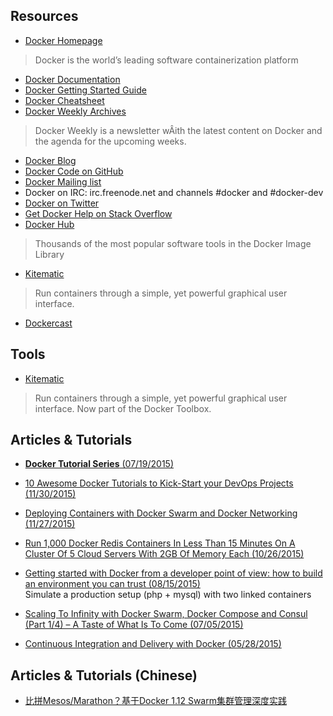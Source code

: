 ## Resources
- [Docker Homepage](https://www.docker.com)
> Docker is the world’s leading software containerization platform
- [Docker Documentation](http://docs.docker.com/)
- [Docker Getting Started Guide](http://www.docker.com/gettingstarted/)
- [Docker Cheatsheet](https://github.com/wsargent/docker-cheat-sheet)    
- [Docker Weekly Archives](https://blog.docker.com/docker-weekly-archives/)
> Docker Weekly is a newsletter wÂith the latest content on Docker and the agenda for the upcoming weeks.
- [Docker Blog](http://blog.docker.com/)
- [Docker Code on GitHub](https://github.com/docker/docker)  
- [Docker Mailing list](https://groups.google.com/forum/#!forum/docker-user)  
- Docker on IRC: irc.freenode.net and channels #docker and #docker-dev
- [Docker on Twitter](http://twitter.com/docker)  
- [Get Docker Help on Stack Overflow](http://stackoverflow.com/search?q=docker)
- [Docker Hub](https://hub.docker.com/)
> Thousands of the most popular software tools in the Docker Image Library
- [Kitematic](https://kitematic.com/)
> Run containers through a simple, yet powerful graphical user interface.
- [Dockercast](https://soundcloud.com/docker-run)


## Tools
- [Kitematic](https://kitematic.com)
> Run containers through a simple, yet powerful graphical user interface.
> Now part of the Docker Toolbox.


## Articles & Tutorials
- [**Docker Tutorial Series** (07/19/2015)](http://rominirani.com/2015/07/19/docker-tutorial-series/)


- [10 Awesome Docker Tutorials to Kick-Start your DevOps Projects (11/30/2015)](https://www.javacodegeeks.com/2015/11/10-awesome-docker-tutorials-to-kick-start-your-devops-projects.html?utm_content=bufferc42e2&utm_medium=social&utm_source=twitter.com&utm_campaign=buffer)

- [Deploying Containers with Docker Swarm and Docker Networking (11/27/2015)](https://www.javacodegeeks.com/2015/11/deploying-containers-docker-swarm-docker-networking.html)  

- [Run 1,000 Docker Redis Containers In Less Than 15 Minutes On A Cluster Of 5 Cloud Servers With 2GB Of Memory Each (10/26/2015)](https://www.javacodegeeks.com/2015/10/run-1000-docker-redis-containers-in-less-than-15-minutes-on-a-cluster-of-5-cloud-servers-with-2gb-of-memory-each.html)

- [Getting started with Docker from a developer point of view: how to build an environment you can trust (08/15/2015)](https://www.javacodegeeks.com/2015/08/getting-started-with-docker-from-a-developer-point-of-view-how-to-build-an-environment-you-can-trust.html)  
Simulate a production setup (php + mysql) with two linked containers

- [Scaling To Infinity with Docker Swarm, Docker Compose and Consul (Part 1/4) – A Taste of What Is To Come (07/05/2015)](https://www.javacodegeeks.com/2015/07/scaling-to-infinity-with-docker-swarm-docker-compose-and-consul-part-14-a-taste-of-what-is-to-come.html)

- [Continuous Integration and Delivery with Docker (05/28/2015)](https://blog.codeship.com/continuous-integration-and-delivery-with-docker/)

## Articles & Tutorials (Chinese)
- [比拼Mesos/Marathon？基于Docker 1.12 Swarm集群管理深度实践](http://mp.weixin.qq.com/s?__biz=MzAwMDU1MTE1OQ==&mid=2653547756&idx=1&sn=9acadd6807694463a1e82796a5082a6d&scene=0#wechat_redirect)
